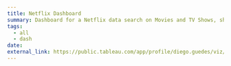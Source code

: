 ```yaml
---
title: Netflix Dashboard
summary: Dashboard for a Netflix data search on Movies and TV Shows, showing their age range, synopsis and countries of viewing.
tags:
  - all
  - dash
date: 
external_link: https://public.tableau.com/app/profile/diego.guedes/viz/NetflixDashboard_16894533647380/Netflixpainel2_1
---
```

